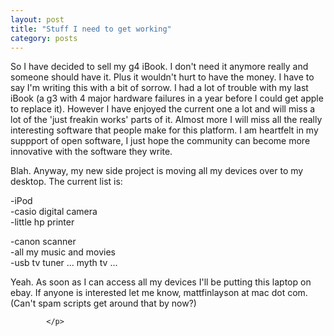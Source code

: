 ```yaml
---
layout: post
title: "Stuff I need to get working"
category: posts
---
```

<p>
    			So I have decided to sell my g4 iBook. I don't need it anymore really and someone should have it. Plus it wouldn't hurt to have the money. I have to say I'm writing this with a bit of sorrow. I had a lot of trouble with my last iBook (a g3 with 4 major hardware failures in a year before I could get apple to replace it). However I have enjoyed the current one a lot and will miss a lot of the 'just freakin works' parts of it. Almost more I will miss all the really interesting software that people make for this platform. I am heartfelt in my suppport of open software, I just hope the community can become more innovative with the software they write.

Blah. Anyway, my new side project is moving all my devices over to my desktop. The current list is:<br>

-iPod<br>
-casio digital camera<br>
-little hp printer<br>

-canon scanner<br>
-all my music and movies<br>
-usb tv tuner ... myth tv ...<br>

Yeah. As soon as I can access all my devices I'll be putting this laptop on ebay. If anyone is interested let me know, mattfinlayson at mac dot com. (Can't spam scripts get around that by now?) 

  			</p>